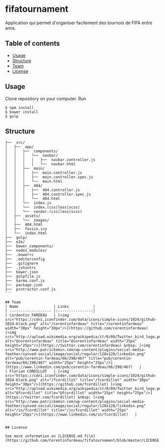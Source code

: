 # fifatournament
Application qui permet d'organiser facilement des tournois de FIFA entre amis.

## Table of contents
* [Usage](https://github.com/Corentinfardeau/fifatournament#usage)
* [Structure](https://github.com/Corentinfardeau/fifatournament#structure)
* [Team](https://github.com/Corentinfardeau/fifatournament#team)
* [License](https://github.com/Corentinfardeau/fifatournament#license)

## Usage
Clone repository on your computer. Run 
````
$ npm install
$ bower install
$ gulp
````

## Structure
````
├──  src/
│   ├──  app/
│   │   ├──  components/
│   │   │   └──  navbar/
│   │   │   │   ├──  navbar.controller.js
│   │   │   │   └──  navbar.html
│   │   ├──  main/
│   │   │   ├──  main.controller.js
│   │   │   ├──  main.controller.spec.js
│   │   │   └──  main.html
│   │   ├──  404/
│   │   │   ├──  404.controller.js
│   │   │   ├──  404.controller.spec.js
│   │   │   └──  404.html
│   │   └──  index.js
│   │   └──  index.(css|less|scss)
│   │   └──  vendor.(css|less|scss)
│   ├──  assets/
│   │   └──  images/
│   ├──  404.html
│   ├──  favico.ico
│   └──  index.html
├──  gulp/
├──  e2e/
├──  bower_components/
├──  nodes_modules/
├──  .bowerrc
├──  .editorconfig
├──  .gitignore
├──  .jshintrc
├──  bower.json
├──  gulpfile.js
├──  karma.conf.js
├──  package.json
├──  protractor.conf.js
```

## Team
| Name                | Links           |
| ------------------- |:---------------:|
| Cordentin FARDEAU   | [<img src="https://cdn1.iconfinder.com/data/icons/simple-icons/1024/github-1024-black.png" alt="/corentinfardeau" title="/corentinfardeau" width="30px" height="30px"/>](https://github.com/corentinfardeau) [<img src="http://upload.wikimedia.org/wikipedia/it/0/09/Twitter_bird_logo.png" alt="@corentinfardeau" title="@corentinfardeau" width="25px" height="25px"/>](https://twitter.com/corentinfardeau) &nbsp; [<img src="http://www.patrickemin.com/wp-content/plugins/social-media-feather/synved-social/image/social/regular/128x128/linkedin.png" alt="pub/corentin-fardeau/66/290/467" title="pub/corentin-fardeau/66/290/467" width="25px" height="25px"/>](https://www.linkedin.com/pub/corentin-fardeau/66/290/467)   |
| Florian CORDILLOT   | [<img src="https://cdn1.iconfinder.com/data/icons/simple-icons/1024/github-1024-black.png" alt="/fcordillot" title="/fcordillot" width="30px" height="30px"/>](https://github.com/fcordillot) [<img src="http://upload.wikimedia.org/wikipedia/it/0/09/Twitter_bird_logo.png" alt="@fcordillot" title="@fcordillot" width="25px" height="25px"/>](https://twitter.com/fcordillot) &nbsp; [<img src="http://www.patrickemin.com/wp-content/plugins/social-media-feather/synved-social/image/social/regular/128x128/linkedin.png" alt="/in/fcordillot" title="/in/fcordillot" width="25px" height="25px"/>](https://www.linkedin.com/in/fcordillot)   |


## License

See more information on [LICENSE.md file](https://github.com/Corentinfardeau/fifatournament/blob/master/LICENSE.md)